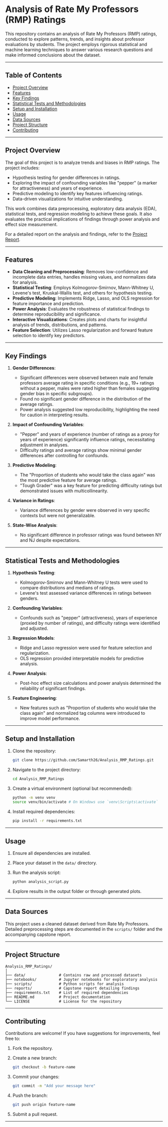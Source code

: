 # Analysis of Rate My Professors (RMP) Ratings

This repository contains an analysis of Rate My Professors (RMP) ratings, conducted to explore patterns, trends, and insights about professor evaluations by students. The project employs rigorous statistical and machine learning techniques to answer various research questions and make informed conclusions about the dataset.

---

## Table of Contents

- [Project Overview](#project-overview)
- [Features](#features)
- [Key Findings](#key-findings)
- [Statistical Tests and Methodologies](#statistical-tests-and-methodologies)
- [Setup and Installation](#setup-and-installation)
- [Usage](#usage)
- [Data Sources](#data-sources)
- [Project Structure](#project-structure)
- [Contributing](#contributing)

---

## Project Overview

The goal of this project is to analyze trends and biases in RMP ratings. The project includes:

- Hypothesis testing for gender differences in ratings.
- Exploring the impact of confounding variables like "pepper" (a marker for attractiveness) and years of experience.
- Predictive modeling to identify key features influencing ratings.
- Data-driven visualizations for intuitive understanding.

This work combines data preprocessing, exploratory data analysis (EDA), statistical tests, and regression modeling to achieve these goals. It also evaluates the practical implications of findings through power analysis and effect size measurement.

For a detailed report on the analysis and findings, refer to the [Project Report](https://docs.google.com/document/d/1M5GcozvDQxWaWHERhlZjKv4_HsLnH_WzgyD-icaFvdw/edit?usp=sharing).

---

## Features

- **Data Cleaning and Preprocessing**: Removes low-confidence and incomplete data entries, handles missing values, and normalizes data for analysis.
- **Statistical Testing**: Employs Kolmogorov-Smirnov, Mann-Whitney U, Levene's test, Kruskal-Wallis test, and others for hypothesis testing.
- **Predictive Modeling**: Implements Ridge, Lasso, and OLS regression for feature importance and prediction.
- **Power Analysis**: Evaluates the robustness of statistical findings to determine reproducibility and significance.
- **Interactive Visualizations**: Creates plots and charts for insightful analysis of trends, distributions, and patterns.
- **Feature Selection**: Utilizes Lasso regularization and forward feature selection to identify key predictors.

---

## Key Findings

1. **Gender Differences**:
   - Significant differences were observed between male and female professors average rating in specific conditions (e.g., 19+ ratings without a pepper, males were rated higher than females suggesting gender bias in specific subgroups).
   - Found no significant gender difference in the distribution of the average ratings.
   - Power analysis suggested low reproducibility, highlighting the need for caution in interpreting results.

2. **Impact of Confounding Variables**:
   - "Pepper" and years of experience (number of ratings as a proxy for years of experience) significantly influence ratings, necessitating adjustment in analyses.
   - Difficulty ratings and average ratings show minimal gender differences after controlling for confounds.

3. **Predictive Modeling**:
   - The "Proportion of students who would take the class again" was the most predictive feature for average ratings.
   - "Tough Grader" was a key feature for predicting difficulty ratings but demonstrated issues with multicollinearity.

4. **Variance in Ratings**:
   - Variance differences by gender were observed in very specific contexts but were not generalizable.

5. **State-Wise Analysis**:
   - No significant difference in professor ratings was found between NY and NJ despite expectations.

---

## Statistical Tests and Methodologies

1. **Hypothesis Testing**:
   - Kolmogorov-Smirnov and Mann-Whitney U tests were used to compare distributions and medians of ratings.
   - Levene's test assessed variance differences in ratings between genders.

2. **Confounding Variables**:
   - Confounds such as "pepper" (attractiveness), years of experience (proxied by number of ratings), and difficulty ratings were identified and adjusted.

3. **Regression Models**:
   - Ridge and Lasso regression were used for feature selection and regularization.
   - OLS regression provided interpretable models for predictive analysis.

4. **Power Analysis**:
   - Post-hoc effect size calculations and power analysis determined the reliability of significant findings.

5. **Feature Engineering**:
   - New features such as "Proportion of students who would take the class again" and normalized tag columns were introduced to improve model performance.

---

## Setup and Installation

1. Clone the repository:

   ```bash
   git clone https://github.com/Samarth26/Analysis_RMP_Ratings.git
   ```

2. Navigate to the project directory:

   ```bash
   cd Analysis_RMP_Ratings
   ```

3. Create a virtual environment (optional but recommended):

   ```bash
   python -m venv venv
   source venv/bin/activate # On Windows use `venv\Scripts\activate`
   ```

4. Install required dependencies:

   ```bash
   pip install -r requirements.txt
   ```

---

## Usage

1. Ensure all dependencies are installed.
2. Place your dataset in the `data/` directory.
3. Run the analysis script:

   ```bash
   python analysis_script.py
   ```

4. Explore results in the output folder or through generated plots.

---

## Data Sources

This project uses a cleaned dataset derived from Rate My Professors. Detailed preprocessing steps are documented in the `scripts/` folder and the accompanying capstone report.

---

## Project Structure

```plaintext
Analysis_RMP_Ratings/
│
├── data/               # Contains raw and processed datasets
├── notebooks/          # Jupyter notebooks for exploratory analysis
├── scripts/            # Python scripts for analysis
├── reports/            # Capstone report detailing findings
├── requirements.txt    # List of required dependencies
├── README.md           # Project documentation
└── LICENSE             # License for the repository
```

---

## Contributing

Contributions are welcome! If you have suggestions for improvements, feel free to:

1. Fork the repository.
2. Create a new branch:

   ```bash
   git checkout -b feature-name
   ```

3. Commit your changes:

   ```bash
   git commit -m "Add your message here"
   ```

4. Push the branch:

   ```bash
   git push origin feature-name
   ```

5. Submit a pull request.

---

